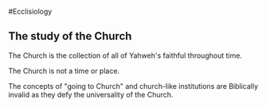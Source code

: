 #Ecclisiology 
## The study of the Church

The Church is the collection of all of Yahweh's faithful throughout time. 

The Church is not a time or place. 

The concepts of "going to Church" and church-like institutions are Biblically invalid as they defy the universality of the Church. 